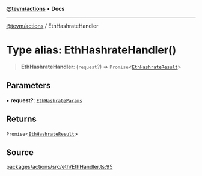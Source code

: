 [**@tevm/actions**](../README.md) • **Docs**

***

[@tevm/actions](../globals.md) / EthHashrateHandler

# Type alias: EthHashrateHandler()

> **EthHashrateHandler**: (`request`?) => `Promise`\<[`EthHashrateResult`](EthHashrateResult.md)\>

## Parameters

• **request?**: [`EthHashrateParams`](EthHashrateParams.md)

## Returns

`Promise`\<[`EthHashrateResult`](EthHashrateResult.md)\>

## Source

[packages/actions/src/eth/EthHandler.ts:95](https://github.com/evmts/tevm-monorepo/blob/main/packages/actions/src/eth/EthHandler.ts#L95)
